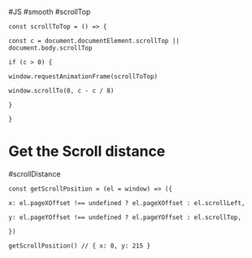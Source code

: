 #JS #smooth #scrollTop

```
const scrollToTop = () => {

const c = document.documentElement.scrollTop || document.body.scrollTop

if (c > 0) {

window.requestAnimationFrame(scrollToTop)

window.scrollTo(0, c - c / 8)

}

}
```

# Get the Scroll distance

#scrollDistance

```
const getScrollPosition = (el = window) => ({

x: el.pageXOffset !== undefined ? el.pageXOffset : el.scrollLeft,

y: el.pageYOffset !== undefined ? el.pageYOffset : el.scrollTop,

})

getScrollPosition() // { x: 0, y: 215 }
```